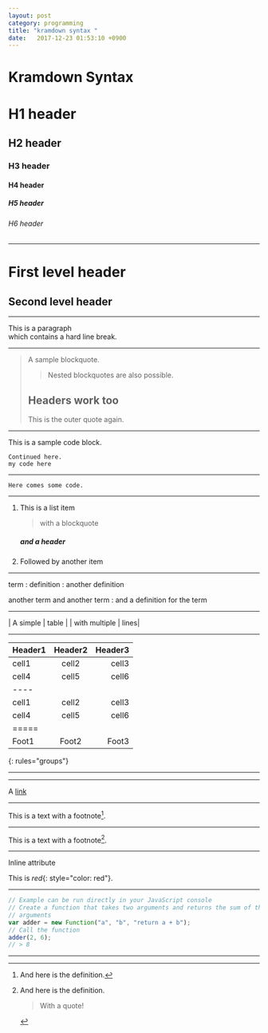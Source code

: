 ```yaml
---
layout: post
category: programming
title: "kramdown syntax "
date:   2017-12-23 01:53:10 +0900
---
```

# Kramdown Syntax

# H1 header

## H2 header

### H3 header

#### H4 header

##### H5 header

###### H6 header
---

First level header
==================

Second level header
-------------------


---


This is a paragraph  
which contains a hard line break.


---


> A sample blockquote.
>
> >Nested blockquotes are
> >also possible.
>
> ## Headers work too
> This is the outer quote again.


---


This is a sample code block.

    Continued here.
    my code here


---

~~~~~~~~
Here comes some code.
~~~~~~~~

---


1. This is a list item
    > with a blockquote
    ##### and a header

2. Followed by another item


---


term
: definition
: another definition

another term
and another term
: and a definition for the term

---


| A simple | table |
| with multiple | lines|

---

| Header1 | Header2 | Header3 |
|:--------|:-------:|--------:|
| cell1   | cell2   | cell3   |
| cell4   | cell5   | cell6   |
|----
| cell1   | cell2   | cell3   |
| cell4   | cell5   | cell6   |
|=====
| Foot1   | Foot2   | Foot3
{: rules="groups"}

---



---


A [link](http://kramdown.gettalong.org)

---

This is a text with a
footnote[^1].

[^1]: And here is the definition.

---

This is a text with a
footnote[^2].

[^2]:
    And here is the definition.

    > With a quote!

---

Inline attribute

This is *red*{: style="color: red"}.

---


~~~js
// Example can be run directly in your JavaScript console
// Create a function that takes two arguments and returns the sum of those
// arguments
var adder = new Function("a", "b", "return a + b");
// Call the function
adder(2, 6);
// > 8
~~~


---
